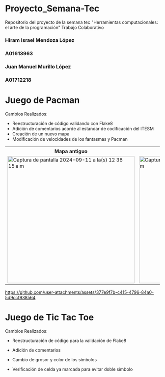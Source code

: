 # Proyecto_Semana-Tec
Repositorio del proyecto de la semana tec "Herramientas computacionales: el arte de la programación" Trabajo Colaborativo


<h3>Hiram Israel Mendoza López</h3>
<h3>A01613963</h3>

<h3>Juan Manuel Murillo López</h3>
<h3>A01712218</h3>

<h1>Juego de Pacman </h1>
Cambios Realizados:

* Reestructuración de código validando con Flake8
* Adición de comentarios acorde al estandar de codificación del ITESM
* Creación de un nuevo mapa
* Modificación de velocidades de los fantasmas y Pacman
<table>
  <tr>
    <th>Mapa antiguo</th>
    <th>Mapa nuevo</th>
  </tr>
  <tr>
    <td><img width="413" alt="Captura de pantalla 2024-09-11 a la(s) 12 38 15 a m" src="https://github.com/user-attachments/assets/8ca85909-b7f3-4b79-bf63-9b577faed4f0"> </td>
    <td><img width="413" alt="Captura de pantalla 2024-09-11 a la(s) 1 08 10 a m" src="https://github.com/user-attachments/assets/fb3c9e94-a397-4f7a-a48a-c71bae0a19bd"></td>
  </tr>
</table>

<table>
  <tr>


https://github.com/user-attachments/assets/377e9f7b-c415-4796-84a0-5d9ccf938564

<h1>Juego de Tic Tac Toe </h1>
Cambios Realizados:

* Reestructuración de código para la validación de Flake8
* Adición de comentarios
* Cambio de grosor y color de los símbolos
* Verificación de celda ya marcada para evitar doble símbolo


  </tr>
</table>


